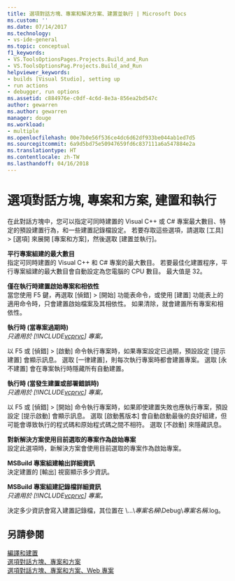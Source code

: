 ```yaml
---
title: 選項對話方塊、專案和解決方案、建置並執行 | Microsoft Docs
ms.custom: ''
ms.date: 07/14/2017
ms.technology:
- vs-ide-general
ms.topic: conceptual
f1_keywords:
- VS.ToolsOptionsPages.Projects.Build_and_Run
- VS.ToolsOptionsPag.Projects.Build_and_Run
helpviewer_keywords:
- builds [Visual Studio], setting up
- run actions
- debugger, run options
ms.assetid: c884976e-c0df-4c6d-8e3a-856ea2bd547c
author: gewarren
ms.author: gewarren
manager: douge
ms.workload:
- multiple
ms.openlocfilehash: 00e7b0e56f536ce4dc6d62df933be044ab1ed7d5
ms.sourcegitcommit: 6a9d5bd75e50947659fd6c837111a6a547884e2a
ms.translationtype: HT
ms.contentlocale: zh-TW
ms.lasthandoff: 04/16/2018
---
```

# <a name="options-dialog-box--projects-and-solutions-build-and-run"></a>選項對話方塊, 專案和方案, 建置和執行

在此對話方塊中，您可以指定可同時建置的 Visual C++ 或 C# 專案最大數目、特定的預設建置行為，和一些建置記錄檔設定。 若要存取這些選項，請選取 [工具] > [選項] 來展開 [專案和方案]，然後選取 [建置並執行]。
  
**平行專案組建的最大數目**  
指定可同時建置的 Visual C++ 和 C# 專案的最大數目。 若要最佳化建置程序，平行專案組建的最大數目會自動設定為您電腦的 CPU 數目。 最大值是 32。  

**僅在執行時建置啟始專案和相依性**  
當您使用 F5 鍵，再選取 [偵錯] > [開始] 功能表命令，或使用 [建置] 功能表上的適用命令時，只會建置啟始檔案及其相依性。 如果清除，就會建置所有專案和相依性。 

**執行時 (當專案過期時)**  
*只適用於 [!INCLUDE[vcprvc](../../code-quality/includes/vcprvc_md.md)] 專案。*

以 F5 或 [偵錯] > [啟動] 命令執行專案時，如果專案設定已過期，預設設定 [提示建置] 會顯示訊息。 選取 [一律建置]，則每次執行專案時都會建置專案。 選取 [永不建置] 會在專案執行時隱藏所有自動建置。

**執行時 (當發生建置或部署錯誤時)**  
*只適用於 [!INCLUDE[vcprvc](../../code-quality/includes/vcprvc_md.md)] 專案。*

以 F5 或 [偵錯] > [開始] 命令執行專案時，如果即使建置失敗也應執行專案，預設設定 [提示啟動] 會顯示訊息。 選取 [啟動舊版本] 會自動啟動最後的良好組建，但可能會導致執行的程式碼和原始程式碼之間不相符。 選取 [不啟動] 來隱藏訊息。

**對新解決方案使用目前選取的專案作為啟始專案**  
設定此選項時，新解決方案會使用目前選取的專案作為啟始專案。  

**MSBuild 專案組建輸出詳細資訊**  
決定建置的 [輸出] 視窗顯示多少資訊。  

**MSBuild 專案組建記錄檔詳細資訊**  
*只適用於 [!INCLUDE[vcprvc](../../code-quality/includes/vcprvc_md.md)] 專案。*

決定多少資訊會寫入建置記錄檔，其位置在 \\...\\*專案名稱*\Debug\\*專案名稱*.log。  

## <a name="see-also"></a>另請參閱  
[編譯和建置](../../ide/compiling-and-building-in-visual-studio.md)  
[選項對話方塊、專案和方案](projects-and-solutions-options-dialog-box.md)  
[選項對話方塊、專案和方案、Web 專案](options-dialog-box-projects-and-solutions-web-projects.md)